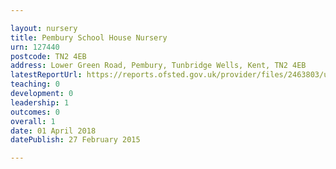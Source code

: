 ```yaml
---

layout: nursery
title: Pembury School House Nursery
urn: 127440
postcode: TN2 4EB
address: Lower Green Road, Pembury, Tunbridge Wells, Kent, TN2 4EB
latestReportUrl: https://reports.ofsted.gov.uk/provider/files/2463803/urn/127440.pdf
teaching: 0
development: 0
leadership: 1
outcomes: 0
overall: 1
date: 01 April 2018 
datePublish: 27 February 2015

---
```

